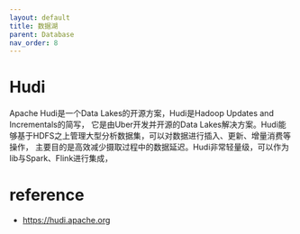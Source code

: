 ```yaml
---
layout: default
title: 数据湖
parent: Database
nav_order: 8
---
```



# Hudi
Apache Hudi是一个Data Lakes的开源方案，Hudi是Hadoop Updates and Incrementals的简写，
它是由Uber开发并开源的Data Lakes解决方案。Hudi能够基于HDFS之上管理大型分析数据集，可以对数据进行插入、更新、增量消费等操作，
主要目的是高效减少摄取过程中的数据延迟。Hudi非常轻量级，可以作为lib与Spark、Flink进行集成，



# reference
- https://hudi.apache.org